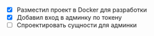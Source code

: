 - [X] Разместил проект в Docker для разработки
- [X] Добавил вход в админку по токену
- [ ] Спроектировать сущности для админки